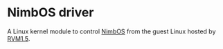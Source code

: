 # NimbOS driver

A Linux kernel module to control [NimbOS](https://github.com/rvm-rtos/RVM1.5) from the guest Linux hosted by [RVM1.5](https://github.com/rvm-rtos/nimbos).
